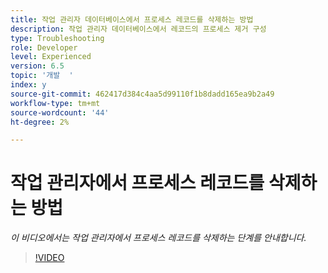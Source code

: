 ```yaml
---
title: 작업 관리자 데이터베이스에서 프로세스 레코드를 삭제하는 방법
description: 작업 관리자 데이터베이스에서 레코드의 프로세스 제거 구성
type: Troubleshooting
role: Developer
level: Experienced
version: 6.5
topic: '개발  '
index: y
source-git-commit: 462417d384c4aa5d99110f1b8dadd165ea9b2a49
workflow-type: tm+mt
source-wordcount: '44'
ht-degree: 2%

---
```


# 작업 관리자에서 프로세스 레코드를 삭제하는 방법

*이 비디오에서는 작업 관리자에서 프로세스 레코드를 삭제하는 단계를 안내합니다.*

>[!VIDEO](https://video.tv.adobe.com/v/335577?quality=9&learn=on)
